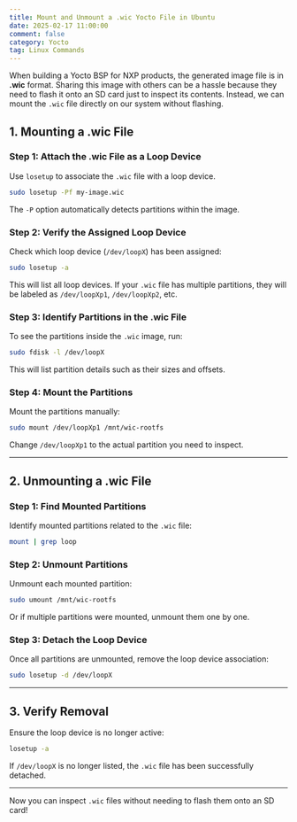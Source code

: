 ```yaml
---
title: Mount and Unmount a .wic Yocto File in Ubuntu
date: 2025-02-17 11:00:00
comment: false
category: Yocto
tag: Linux Commands
---
```


When building a Yocto BSP for NXP products, the generated image file is in **.wic** format. Sharing this image with others can be a hassle because they need to flash it onto an SD card just to inspect its contents. Instead, we can mount the `.wic` file directly on our system without flashing.

## 1. Mounting a .wic File

### Step 1: Attach the .wic File as a Loop Device

Use `losetup` to associate the `.wic` file with a loop device.

```bash
sudo losetup -Pf my-image.wic
```

The `-P` option automatically detects partitions within the image.

### Step 2: Verify the Assigned Loop Device

Check which loop device (`/dev/loopX`) has been assigned:

```bash
sudo losetup -a
```

This will list all loop devices. If your `.wic` file has multiple partitions, they will be labeled as `/dev/loopXp1`, `/dev/loopXp2`, etc.

### Step 3: Identify Partitions in the .wic File

To see the partitions inside the `.wic` image, run:

```bash
sudo fdisk -l /dev/loopX
```

This will list partition details such as their sizes and offsets.

### Step 4: Mount the Partitions

Mount the partitions manually:

```bash
sudo mount /dev/loopXp1 /mnt/wic-rootfs
```

Change `/dev/loopXp1` to the actual partition you need to inspect.

------

## 2. Unmounting a .wic File

### Step 1: Find Mounted Partitions

Identify mounted partitions related to the `.wic` file:

```bash
mount | grep loop
```

### Step 2: Unmount Partitions

Unmount each mounted partition:

```bash
sudo umount /mnt/wic-rootfs
```

Or if multiple partitions were mounted, unmount them one by one.

### Step 3: Detach the Loop Device

Once all partitions are unmounted, remove the loop device association:

```bash
sudo losetup -d /dev/loopX
```

------

## 3. Verify Removal

Ensure the loop device is no longer active:

```bash
losetup -a
```

If `/dev/loopX` is no longer listed, the `.wic` file has been successfully detached.

------

Now you can inspect `.wic` files without needing to flash them onto an SD card!
